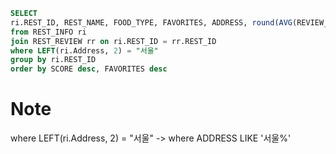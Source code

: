 ``` SQL
SELECT 
ri.REST_ID, REST_NAME, FOOD_TYPE, FAVORITES, ADDRESS, round(AVG(REVIEW_SCORE),2) as SCORE 
from REST_INFO ri
join REST_REVIEW rr on ri.REST_ID = rr.REST_ID	
where LEFT(ri.Address, 2) = "서울"
group by ri.REST_ID
order by SCORE desc, FAVORITES desc
```

# Note

 where LEFT(ri.Address, 2) = "서울" -> where ADDRESS LIKE '서울%' 
